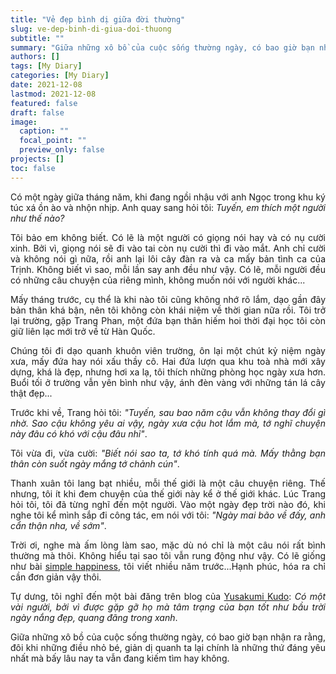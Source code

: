 ```yaml
---
title: "Vẻ đẹp bình dị giữa đời thường"
slug: ve-dep-binh-di-giua-doi-thuong
subtitle: ""
summary: "Giữa những xô bồ của cuộc sống thường ngày, có bao giờ bạn nhận ra rằng, đôi khi những điều nhỏ bé, giản dị quanh ta lại chính là những thứ đáng yêu nhất mà bấy lâu nay ta vẫn đang..."
authors: []
tags: [My Diary]
categories: [My Diary]
date: 2021-12-08
lastmod: 2021-12-08
featured: false
draft: false
image:
  caption: ""
  focal_point: ""
  preview_only: false
projects: []
toc: false
---
```


<p style = "text-align: justify">Có một ngày giữa tháng năm, khi đang ngồi nhậu với anh Ngọc trong khu ký túc xá ồn ào và nhộn nhịp. Anh quay sang hỏi tôi: <i>Tuyến, em thích một người như thế nào?</i></p>

<p style = "text-align: justify">Tôi bảo em không biết. Có lẽ là một người có giọng nói hay và có nụ cười xinh. Bởi vì, giọng nói sẽ đi vào tai còn nụ cười thì đi vào mắt. Anh chỉ cười và không nói gì nữa, rồi anh lại lôi cây đàn ra và ca mấy bản tình ca của Trịnh. Không biết vì sao, mỗi lần say anh đều như vậy. Có lẽ, mỗi người đều có những câu chuyện của riêng mình, không muốn nói với người khác... </p>

<p style = "text-align: justify">Mấy tháng trước, cụ thể là khi nào tôi cũng không nhớ rõ lắm, dạo gần đây bản thân khá bận, nên tôi không còn khái niệm về thời gian nữa rồi. Tôi trở lại trường, gặp Trang Phan, một đứa bạn thân hiếm hoi thời đại học tôi còn giữ liên lạc mới trở về từ Hàn Quốc.</p>

<p style = "text-align: justify">Chúng tôi đi dạo quanh khuôn viên trường, ôn lại một chút kỷ niệm ngày xưa, mấy đứa hay nói xấu thầy cô. Hai đứa lượn qua khu toà nhà mới xây dựng, khá là đẹp, nhưng hơi xa lạ, tôi thích những phòng học ngày xưa hơn. Buổi tối ở trường vẫn yên bình như vậy, ánh đèn vàng với những tán lá cây thật đẹp...</p>

<p style = "text-align: justify">Trước khi về, Trang hỏi tôi: <i>"Tuyến, sau bao năm cậu vẫn không thay đổi gì nhờ. Sao cậu không yêu ai vậy, ngày xưa cậu hot lắm mà, tớ nghĩ chuyện này đâu có khó với cậu đâu nhỉ"</i>.</p>

<p style = "text-align: justify">Tôi vừa đi, vừa cười: <i>"Biết nói sao ta, tớ khó tính quá mà. Mấy thằng bạn thân còn suốt ngày mắng tớ chảnh cún"</i>.</p>

<p style = "text-align: justify">Thanh xuân tôi lang bạt nhiều, mỗi thế giới là một câu chuyện riêng. Thế nhưng, tôi ít khi đem chuyện của thế giới này kể ở thế giới khác. Lúc Trang hỏi tôi, tôi đã từng nghĩ đến một người. Vào một ngày đẹp trời nào đó, khi nghe tôi kể mình sắp đi công tác, em nói với tôi: <i>"Ngày mai bão về đấy, anh cẩn thận nha, về sớm"</i>.</p>

<p style = "text-align: justify">Trời ơi, nghe mà ấm lòng làm sao, mặc dù nó chỉ là một câu nói rất bình thường mà thôi. Không hiểu tại sao tôi vẫn rung động như vậy. Có lẽ giống như bài <a href="/my-diary/happy-simple/">simple happiness</a>, tôi viết nhiều năm trước...Hạnh phúc, hóa ra chỉ cần đơn giản vậy thôi.</p> 

<p style = "text-align: justify">Tự dưng, tôi nghĩ đến một bài đăng trên blog của <a href="https://yusakumi-kudo-haha.tumblr.com/">Yusakumi Kudo</a>: <i>Có một vài người, bởi vì được gặp gỡ họ mà tâm trạng của bạn tốt như bầu trời ngày nắng đẹp, quang đãng trong xanh</i>.</p>

<p style = "text-align: justify">Giữa những xô bồ của cuộc sống thường ngày, có bao giờ bạn nhận ra rằng, đôi khi những điều nhỏ bé, giản dị quanh ta lại chính là những thứ đáng yêu nhất mà bấy lâu nay ta vẫn đang kiếm tìm hay không.</p>
